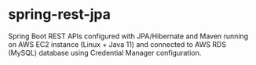 # spring-rest-jpa

Spring Boot REST APIs configured with JPA/Hibernate and Maven running on AWS EC2 instance (Linux + Java 11) and connected to AWS RDS (MySQL) database using Credential Manager configuration.
